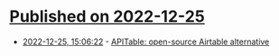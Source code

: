 # [Published on 2022-12-25](index.md)

* [2022-12-25, 15:06:22](https://news.ycombinator.com/item?id=34127804) - [APITable: open-source Airtable alternative](https://github.com/apitable/apitable)
